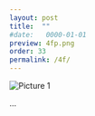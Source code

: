 ```yaml
---
layout: post
title:  ""
#date:   0000-01-01
preview: 4fp.png
order: 33
permalink: /4f/
---
```


![Picture 1]({{site.baseurl}}/images/4f.png?auto=yes)

...
